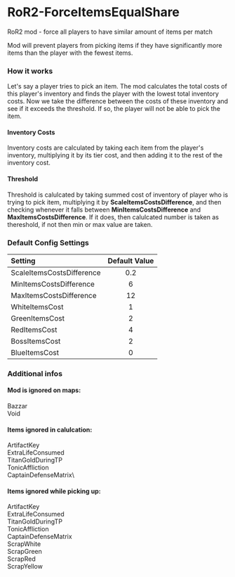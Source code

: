 # RoR2-ForceItemsEqualShare
RoR2 mod - force all players to have similar amount of items per match

Mod will prevent players from picking items if they have significantly more items than the player with the fewest items.

### How it works
Let's say a player tries to pick an item. The mod calculates the total costs of this player's inventory and finds the player with the lowest total inventory costs.
Now we take the difference between the costs of these inventory and see if it exceeds the threshold. If so, the player will not be able to pick the item.

#### Inventory Costs
Inventory costs are calculated by taking each item from the player's inventory, multiplying it by its tier cost, and then adding it to the rest of the inventory cost.

#### Threshold
Threshold is calulcated by taking summed cost of inventory of player who is trying to pick item, multiplying it by **ScaleItemsCostsDifference**, and then checking whenever it falls between **MinItemsCostsDifference** and **MaxItemsCostsDifference**. If it does, then calulcated number is taken as thereshold, if not then min or max value are taken.


### Default Config Settings
| Setting                       | Default Value |
| :---------------------------- | :-----------: |
| ScaleItemsCostsDifference     |           0.2 |
| MinItemsCostsDifference       |             6 |
| MaxItemsCostsDifference       |            12 |
| WhiteItemsCost                |             1 |
| GreenItemsCost                |             2 |
| RedItemsCost                  |             4 |
| BossItemsCost                 |             2 |
| BlueItemsCost                 |             0 |

### Additional infos

#### Mod is ignored on maps:
Bazzar\
Void

#### Items ignored in calulcation:
ArtifactKey\
ExtraLifeConsumed\
TitanGoldDuringTP\
TonicAffliction\
CaptainDefenseMatrix\

#### Items ignored while picking up:
ArtifactKey\
ExtraLifeConsumed\
TitanGoldDuringTP\
TonicAffliction\
CaptainDefenseMatrix\
ScrapWhite\
ScrapGreen\
ScrapRed\
ScrapYellow

